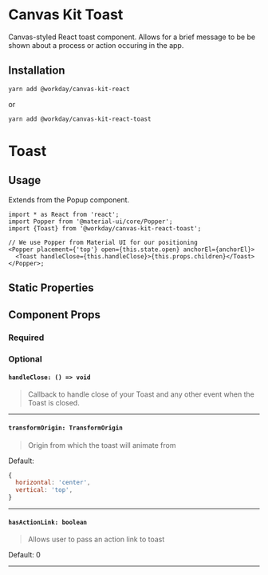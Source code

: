 # Canvas Kit Toast

Canvas-styled React toast component. Allows for a brief message to be be shown about a process or
action occuring in the app.

## Installation

```sh
yarn add @workday/canvas-kit-react
```

or

```sh
yarn add @workday/canvas-kit-react-toast
```

# Toast

## Usage

Extends from the Popup component.

```tsx
import * as React from 'react';
import Popper from '@material-ui/core/Popper';
import {Toast} from '@workday/canvas-kit-react-toast';

// We use Popper from Material UI for our positioning
<Popper placement={'top'} open={this.state.open} anchorEl={anchorEl}>
  <Toast handleClose={this.handleClose}>{this.props.children}</Toast>
</Popper>;
```

## Static Properties

## Component Props

### Required

### Optional

#### `handleClose: () => void`

> Callback to handle close of your Toast and any other event when the Toast is closed.

---

#### `transformOrigin: TransformOrigin`

> Origin from which the toast will animate from

Default:

```js
{
  horizontal: 'center',
  vertical: 'top',
}
```

---

#### `hasActionLink: boolean`

> Allows user to pass an action link to toast

Default: 0

---
